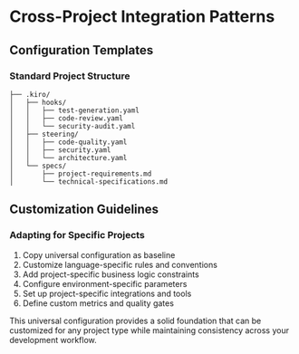 # Cross-Project Integration Patterns

## Configuration Templates

### Standard Project Structure
```
├── .kiro/
│   ├── hooks/
│   │   ├── test-generation.yaml
│   │   ├── code-review.yaml
│   │   └── security-audit.yaml
│   ├── steering/
│   │   ├── code-quality.yaml
│   │   ├── security.yaml
│   │   └── architecture.yaml
│   └── specs/
│       ├── project-requirements.md
│       └── technical-specifications.md
```

## Customization Guidelines

### Adapting for Specific Projects
1. Copy universal configuration as baseline
2. Customize language-specific rules and conventions
3. Add project-specific business logic constraints
4. Configure environment-specific parameters
5. Set up project-specific integrations and tools
6. Define custom metrics and quality gates

This universal configuration provides a solid foundation that can be customized for any project type while maintaining consistency across your development workflow.
